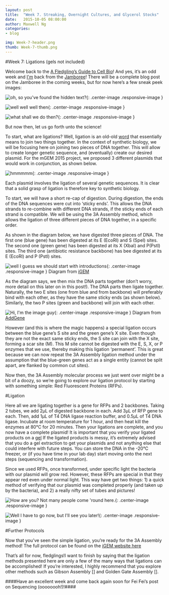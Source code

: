 ```yaml
---
layout: post
title:  "Week 7. Streaking, Overnight Cultures, and Glycerol Stocks"
date:   2015-10-05 08:00:00
author: Maxwell Ng
categories: 
- blog

img: Week-7-header.png
thumb: Week-7-thumb.png
---
```


#Week 7: Ligations (gels not included)

Welcome back to the [A Fledgling’s Guide to Cell Bio](http://mcmastergem.com/blog/)! And yes, it’s an odd week and [I'm](mailto:ngmc2@mcmaster.ca) back from the [Jamboree](https://www.flickr.com/photos/igemhq/albums)! There will be a complete blog post on the Jamboree in the coming weeks, but for now here’s a few sneak peek images:

![oh, so you've found the hidden text?](https://scontent-ord1-1.xx.fbcdn.net/hphotos-xta1/t31.0-8/12132642_10207808975926151_6011806608972103809_o.jpg){: .center-image .responsive-image }

![well well well then](https://scontent-ord1-1.xx.fbcdn.net/hphotos-xpa1/t31.0-8/12028854_10207808975806148_1045004629709928728_o.jpg){: .center-image .responsive-image }

![what shall we do then?](https://scontent-ord1-1.xx.fbcdn.net/hphotos-xat1/t31.0-8/12045774_10207808975686145_4145425591676623118_o.jpg){: .center-image .responsive-image }


But now then, let us go forth unto the science!

To start, what are ligations? Well, ligation is an old-old [word](http://www.etymonline.com/index.php?term=ligation) that essentially means to join two things together. In the context of synthetic biology, we will be focusing here on joining two pieces of DNA together. This will allow to create longer genetic sequence, and (eventually) create our desired plasmid. For the mGEM 2015 project, we proposed 3 different plasmids that would work in conjunction, as shown below.

![hmmmmm](https://scontent-ord1-1.xx.fbcdn.net/hphotos-xtp1/t31.0-8/s2048x2048/12132449_10207808978046204_8419097713026192243_o.jpg){: .center-image .responsive-image }


Each plasmid involves the ligation of several genetic sequences. It is clear that a solid grasp of ligation is therefore key to synthetic biology.

To start, we will have a short re-cap of digestion. During digestion, the ends of the DNA sequences were cut into ‘sticky ends’. This allows the DNA strands to re-combine with different DNA strands, if the sticky ends of each strand is compatible. We will be using the 3A Assembly method, which allows the ligation of three different pieces of DNA together, in a specific order. 

As shown in the diagram below, we have digested three pieces of DNA. The first one (blue gene) has been digested at its E (EcoRI) and S (SpeI) sites. The second one (green gene) has been digested at its X (XbaI) and P(PstI) sites. The third one (antibiotic resistance backbone) has bee digested at its E (EcoRI) and P (PstI) sites.

![well I guess we should start with introductions](https://scontent-ord1-1.xx.fbcdn.net/hphotos-xap1/v/t1.0-9/12143140_10207808975646144_516326962580001567_n.jpg?oh=cd7b83dad2138d4c655753847296dd76&oe=56D248AC){: .center-image .responsive-image }
Diagram from [iGEM](http://parts.igem.org/Help:Assembly/3A_Assembly)

As the diagram says, we then mix the DNA parts together (don’t worry, more detail on this later on in this post!). The DNA parts then ligate together. Naturally, the two E sites (one from blue and from backbone) will preferably bind with each other, as they have the same sticky ends (as shown below). Similarly, the two P sites (green and backbone) will join with each other.


![Hi, I'm the image guy](https://www.addgene.org/static/data/easy-thumbnails/filer_public/cms/filer_public/83/bc/83bc9c5f-077e-4bdf-8a39-0bcc57e83e9e/restrictiondigest_2.png__400x300_q85_crop_subsampling-2_upscale.png){: .center-image .responsive-image }
Diagram from [AddGene](https://www.addgene.org/plasmid-protocols/restriction-digest/)
 
However (and this is where the magic happens) a special ligation occurs between the blue gene’s S site and the green gene’s X site. Even though they are not the exact same sticky ends, the S site can join with the X site, forming a scar site (M). This M site cannot be digested with the E, S, X, or P enzymes that we use, thereby making this ligation ‘permanent’. This is great because we can now repeat the 3A Assembly ligation method under the assumption that the blue-green genes act as a single entity (cannot be split apart, are flanked by common cut sites).

Now then, the 3A Assembly molecular process we just went over might be a bit of a doozy, so we’re going to explore our ligation protocol by starting with something simple: Red Fluorescent Proteins (RFPs).

#Ligation


Here all we are ligating together is a gene for RFPs and 2 backbones. Taking 2 tubes, we add 2µL of digested backbone in each. Add 3µL of RFP gene to each. Then, add 1µL of T4 DNA ligase reaction buffer, and 0.5µL of T4 DNA ligase. Incubate at room temperature for 1 hour, and then heat kill the enzymes at 80°C for 20 minutes. Then your ligations are complete, and you now have a complete plasmid! It is important that you verify your ligated products on a [gel](http://mcmastergem.com/blog/2015/09/28/gelception/) If the ligated products is messy, it’s extremely advised that you do a gel extraction to get your plasmids and not anything else that could interfere with future steps. You can store the DNA in the -20°C freezer, or (if you have time in your lab day) start moving onto the next steps (sequencing and transformation).

Since we used RFPs, once transformed, under specific light the bacteria with our plasmid will grow red. However, these RFPs are special in that they appear red even under normal light. This way have get two things: 1) a quick method of verifying that our plasmid was completed properly (and taken up by the bacteria), and 2) a really nifty set of tubes and pictures!

![How are you? Not many people come 'round here.](https://scontent-ord1-1.xx.fbcdn.net/hphotos-xat1/t31.0-8/12079985_10207808975606143_1012495833270279487_o.jpg){: .center-image .responsive-image }


![Well I have to go now, but I'll see you later!](https://scontent-ord1-1.xx.fbcdn.net/hphotos-xpa1/t31.0-8/12087835_10207808977806198_5064582737236344731_o.jpg){: .center-image .responsive-image }


#Further Protocols

Now that you’ve seen the simple ligation, you’re ready for the 3A Assembly method! The full protocol can be found on the [iGEM website here](http://parts.igem.org/Help:Protocol/3A_Assembly)
 
That’s all for now, fledglings!I want to finish by saying that the ligation methods presented here are only a few of the many ways that ligations can be accomplished! If you’re interested, I highly recommend that you explore other methods such as Gibson Assembly [] and  Golden Gate Assembly [].

####Have an excellent week and come back again soon for Fei Fei’s post on Sequencing (oooooooh!)!####